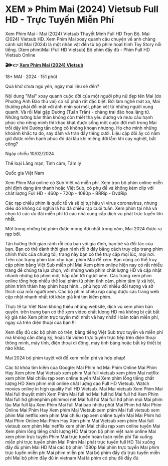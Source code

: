 # XEM » Phim Mai (2024) Vietsub Full HD - Trực Tuyến Miễn Phí

Xem Phim Mai - Mai (2024) Vietsub Thuyết Minh Full HD Trọn Bộ. Mai (2024) Vietsub HD. Xem Phim Mai xoay quanh câu chuyện về anh chàng cảnh sát Mai (2024) là một nhân vật đến từ bộ phim hoạt hình Toy Story nổi tiếng. (Xem phim)Mai (Full HD Vietsub) Bộ phim đầy đủ - Phim Full HD Vietsub Online

**🎬▶👉 [Xem Phim Mai (2024) Vietsub](https://i.bigmovies10.site/vi/movie/1238486/mai)**

18+
MAI · 2024 · 151 phút

Quá khứ chưa ngủ yên, ngày mai liệu sẽ đến?

Nội dung
"Mai" xoay quanh cuộc đời của một người phụ nữ đẹp tên Mai (do Phương Anh Đào thủ vai) có số phận rất đặc biệt. Bởi làm nghề mát xa, Mai thường phải đối mặt với ánh nhìn soi mói, phán xét từ những người xung quanh. Và rồi Mai gặp Dương (Tuấn Trần) - chàng trai đào hoa lãng tử. Những tưởng bản thân không còn thiết tha yêu đương và mưu cầu hạnh phúc cho riêng mình thì khao khát được sống một cuộc đời mới trong Mai trỗi dậy khi Dương tấn công cô không khoan nhượng. Họ cho mình những khoảnh khắc tự do, say đắm và tràn đầy tiếng cười. Liệu cặp đôi ấy có nắm giữ được niềm hạnh phúc đó dài lâu khi miệng đời lắm khi cay nghiệt, bất công?

Ngày chiếu
10/02/2024

Thể loại
Lãng mạn, Tình cảm, Tâm lý

Quốc gia
Việt Nam

Xem Phim Mai online có Sub Việt và miễn phí. Xem trọn bộ phim online miễn phí định dạng âm thanh hoặc Việt Sub, có phụ đề và không kèm clip với chất lượng Full HD - 460p - 720p - 1080p - BRRip - DvdRip

Các rạp chiếu phim là quốc tế và sẽ bị tụt hậu vì virus coronavirus, nhưng điều đó không có nghĩa là họ đã chiếu rạp cuối tuần. Xem phim tại nhà và chọn từ các ưu đãi miễn phí từ các nhà cung cấp dịch vụ phát trực tuyến lớn nhất.

Một trong những bộ phim được mong đợi nhất trong năm, Mai 2024 được ra rạp bởi.

Tận hưởng thời gian rảnh rỗi của bạn với gia đình, bạn bè và đối tác của bạn. Bạn có thể dành thời gian rảnh rỗi ở đây bằng cách truy cập trang phim chính thức của chúng tôi, trang này bạn có thể truy cập mọi lúc, mọi nơi. Trên các trang phim làm cho bạn, phim Mai để xem. Bạn cũng có thể truy cập phim bằng Việt Sub miễn phí
Mai Xem phim online hiện nay có rất nhiều trang để chúng ta lựa chọn, với những web phim chất lượng HD và cập nhật nhanh những bộ phim mới, hấp dẫn tới người xem. Các trang xem phim online tổng hợp nhiều thể loại phim từ phim tình cảm, phim tâm lý xã hội, phim trinh thám hay phim hoạt hình… phù hợp với nhiều đối tượng và sở thích của mỗi người xem. Các bộ phim chiếu rạp cũng được các trang web cập nhật nhanh nhất tới khán giả khi tìm kiếm phim.

Thực tế tại Việt Nam không thiếu những website, dịch vụ xem phim bản quyền. trên trang bạn có thể xem video chất lượng HD mà không bị cắt bất kỳ giá nào
Xem phim trực tuyến mới nhất và hay nhất! Hoàn toàn miễn phí, ngay cả trên điện thoại của bạn !!!

Xem đầy đủ các bộ phim có trên, bằng tiếng Việt Sub trực tuyến và miễn phí mà không cần đăng ký, hoặc tải video trực tuyến trực tiếp trên điện thoại thông minh, máy tính, điện thoại di động, máy tính bảng hoặc bất kỳ thiết bị nào khác.

Mai 2024 bộ phim tuyệt vời để xem miễn phí và hợp pháp!

Các từ khóa tìm kiếm của Google:
Mai Phim hd
Mai Phim Online
Mai Phim Hay
Xem phim Mai Vietsub
xem phim Mai full vietsub
xem phim Mai netflix
xem phim Mai chiếu rạp
xem online tuyến Mai
Xem phim lồng tiếng chất lượng HD
Xem phim mới online chất lượng cao Full HD Vietsub.
Watch movies online in high quality Full HD Vietsub.
Mai
Mai vietsub
Xem Phim Mai
Mai full thuyết minh
Xem Phim Mai full hd
Mai full hd
Mai full hd
Xem Phim Mai full hd
ghienphim
phimmoi net
Mai full hd
Mai full hd
phim moi
Mai phim lậu
Mai full lậu
Xem Phim Mai full
Mai bao nhiêu phút
Mai Phim hd
Mai Phim Online
Mai Phim Hay
Xem phim Mai Vietsub
xem phim Mai full vietsub
xem phim Mai netflix
xem phim Mai chiếu rạp
xem online tuyến Mai
Mai Phim hd
Mai Phim Online
Mai Phim Hay
Xem phim Mai Vietsub
xem phim Mai full vietsub
xem phim Mai netflix
xem phim Mai chiếu rạp
xem online tuyến Mai
Xem phim lồng tiếng chất lượng HD
Mai trọn bộ phim việt nam online
Mai xem phim trực tuyến
Phim Mai trực tuyến hoàn toàn miễn phí
Tải xuống miễn phí trực tuyến phim Mai
Phim Mai phát trực tuyến full HD
Tải xuống đầy đủ phim Mai HD
Mai các bộ phim 1080p
Mai phim trực tuyến
Mai phim trực tuyến miễn phí
Mai phim miễn phí
Mai bộ phim đầy đủ trực tuyến miễn phí
Mai bộ phim đầy đủ in vietnam
Mai là phim có phụ đề đầy đủ

<!--

**Here are some ideas to get you started:**

🙋‍♀️ A short introduction - what is your organization all about?
🌈 Contribution guidelines - how can the community get involved?
👩‍💻 Useful resources - where can the community find your docs? Is there anything else the community should know?
🍿 Fun facts - what does your team eat for breakfast?
🧙 Remember, you can do mighty things with the power of [Markdown](https://docs.github.com/github/writing-on-github/getting-started-with-writing-and-formatting-on-github/basic-writing-and-formatting-syntax)
-->
